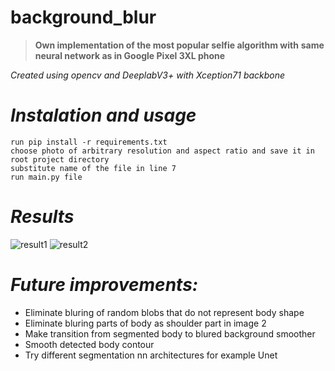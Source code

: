 # background_blur

>**Own implementation of the most popular selfie algorithm with**
>**same neural network as in Google Pixel 3XL phone**

_Created using opencv and DeeplabV3+ with Xception71 backbone_


# **_Instalation and usage_**

```
run pip install -r requirements.txt
choose photo of arbitrary resolution and aspect ratio and save it in root project directory
substitute name of the file in line 7
run main.py file
```

# **_Results_**
![result1](https://user-images.githubusercontent.com/28948578/204031072-3cc3b203-527c-4eef-ad70-cbdef9c20b96.png)
![result2](https://user-images.githubusercontent.com/28948578/204031077-05f52565-e3db-4e5b-bb56-d2ef6824ec5a.png)


# **_Future improvements:_**
- Eliminate bluring of random blobs that do not represent body shape
- Eliminate bluring parts of body as shoulder part in image 2
- Make transition from segmented body to blured background smoother
- Smooth detected body contour
- Try different segmentation nn architectures for example Unet
